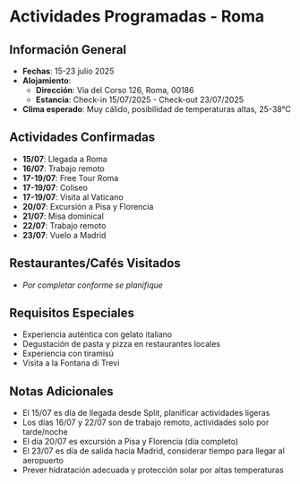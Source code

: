 # Actividades Programadas - Roma

## Información General
- **Fechas**: 15-23 julio 2025
- **Alojamiento**: 
  * **Dirección**: Via del Corso 126, Roma, 00186
  * **Estancia**: Check-in 15/07/2025 - Check-out 23/07/2025
- **Clima esperado**: Muy cálido, posibilidad de temperaturas altas, 25-38°C

## Actividades Confirmadas
- **15/07**: Llegada a Roma
- **16/07**: Trabajo remoto
- **17-19/07**: Free Tour Roma
- **17-19/07**: Coliseo
- **17-19/07**: Visita al Vaticano
- **20/07**: Excursión a Pisa y Florencia
- **21/07**: Misa dominical
- **22/07**: Trabajo remoto
- **23/07**: Vuelo a Madrid

## Restaurantes/Cafés Visitados
- *Por completar conforme se planifique*

## Requisitos Especiales
- Experiencia auténtica con gelato italiano
- Degustación de pasta y pizza en restaurantes locales
- Experiencia con tiramisú
- Visita a la Fontana di Trevi

## Notas Adicionales
- El 15/07 es día de llegada desde Split, planificar actividades ligeras
- Los días 16/07 y 22/07 son de trabajo remoto, actividades solo por tarde/noche
- El día 20/07 es excursión a Pisa y Florencia (día completo)
- El 23/07 es día de salida hacia Madrid, considerar tiempo para llegar al aeropuerto
- Prever hidratación adecuada y protección solar por altas temperaturas
